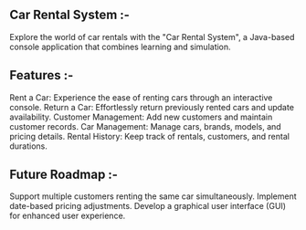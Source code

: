 ## Car Rental System :-

Explore the world of car rentals with the "Car Rental System", a Java-based console application that combines learning and simulation. 

## Features :-

Rent a Car: Experience the ease of renting cars through an interactive console.
Return a Car: Effortlessly return previously rented cars and update availability.
Customer Management: Add new customers and maintain customer records.
Car Management: Manage cars, brands, models, and pricing details.
Rental History: Keep track of rentals, customers, and rental durations.

## Future Roadmap :-

Support multiple customers renting the same car simultaneously.
Implement date-based pricing adjustments.
Develop a graphical user interface (GUI) for enhanced user experience.
